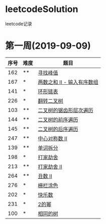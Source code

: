 # leetcodeSolution
leetcode记录

# 第一周(2019-09-09)

| 序号 | 难度 | 题目                                                         |
| ---- | ---- | ------------------------------------------------------------ |
| 162  | **   | [寻找峰值](https://leetcode-cn.com/problems/find-peak-element) |
| 167  | *    | [两数之和 II - 输入有序数组](https://leetcode-cn.com/problems/two-sum-ii-input-array-is-sorted) |
| 141  | *    | [环形链表](https://leetcode-cn.com/problems/linked-list-cycle) |
| 226  | *    | [翻转二叉树](https://leetcode-cn.com/problems/invert-binary-tree) |
| 103  | **   | [二叉树的锯齿形层次遍历](https://leetcode-cn.com/problems/binary-tree-zigzag-level-order-traversal) |
| 144  | **   | [二叉树的前序遍历](https://leetcode-cn.com/problems/binary-tree-preorder-traversal) |
| 145  | **   | [二叉树的后序遍历](https://leetcode-cn.com/problems/binary-tree-postorder-traversal) |
| 247  | **   | [中心对称数 II](https://leetcode-cn.com/problems/strobogrammatic-number-ii) |
| 139  | **   | [单词拆分](https://leetcode-cn.com/problems/word-break)      |
| 198  | *    | [打家劫舍](https://leetcode-cn.com/problems/house-robber)    |
| 213  | **   | [打家劫舍 II](https://leetcode-cn.com/problems/house-robber-ii) |
| 264  | **   | [丑数 II](https://leetcode-cn.com/problems/ugly-number-ii)   |
| 276  | *    | [栅栏涂色](https://leetcode-cn.com/problems/paint-fence)     |
| 202  | *    | [快乐数](https://leetcode-cn.com/problems/happy-number)      |
| 231  | *    | [2的幂](https://leetcode-cn.com/problems/power-of-two)       |
| 100  | *    | [相同的树](https://leetcode-cn.com/problems/same-tree)       |

